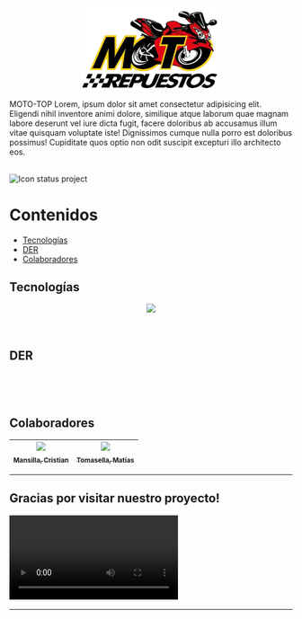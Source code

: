 <p align="center">
  <img src="./assets/img/logo.png" width=250><br>
</p>

MOTO-TOP Lorem, ipsum dolor sit amet consectetur adipisicing elit. Eligendi nihil inventore animi dolore, similique atque laborum quae magnam labore deserunt vel iure dicta fugit, facere doloribus ab accusamus illum vitae quisquam voluptate iste! Dignissimos cumque nulla porro est doloribus possimus! Cupiditate quos optio non odit suscipit excepturi illo architecto eos.
<br><br>

![Icon status project](http://img.shields.io/static/v1?label=STATUS&message=In%20development&color=RED&style=for-the-badge)


# Contenidos
- [Tecnologías](#tecnologías)
- [DER](#DER)
- [Colaboradores](#colaboradores)

## Tecnologías
<p align="center">
  <a href="https://skillicons.dev">
    <img src="https://skillicons.dev/icons?i=html,css,js,php,laravel,java,spring,mysql" />
  </a>
</p>
<br>

## DER 
<p align="center">
    <img src="" width= 800/>
</p>
<br>

## Colaboradores
| [<img src="https://avatars.githubusercontent.com/u/74721434?s=96&v=4" width=50><br><sub>Mansilla, Cristian</sub>](https://github.com/CristianMansilla) |  [<img src="https://avatars.githubusercontent.com/u/145938344?v=4" width=50><br><sub>Tomasella, Matías</sub>](https://github.com/0Matias0)
| :---: | :---: |

---
<h2>Gracias por visitar nuestro proyecto!</h2>

![Thanks](https://i.gifer.com/378.mp4)

---
